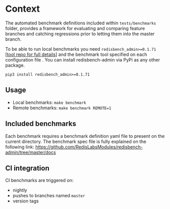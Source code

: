 # Context

The automated benchmark definitions included within `tests/benchmarks` folder, provides a framework for evaluating and comparing feature branches and catching regressions prior to letting them into the master branch.

To be able to run local benchmarks you need `redisbench_admin>=0.1.71` [[tool repo for full details](https://github.com/RedisLabsModules/redisbench-admin)] and the benchmark tool specified on each configuration file . You can install redisbench-admin via PyPi as any other package.
```
pip3 install redisbench_admin>=0.1.71
```

## Usage

- Local benchmarks: `make benchmark`
- Remote benchmarks:  `make benchmark REMOTE=1`


## Included benchmarks

Each benchmark requires a benchmark definition yaml file to present on the current directory. The benchmark spec file is fully explained on the following link: https://github.com/RedisLabsModules/redisbench-admin/tree/master/docs


## CI integration

CI benchmarks are triggered on:
- nightly
- pushes to branches named `master`
- version tags
